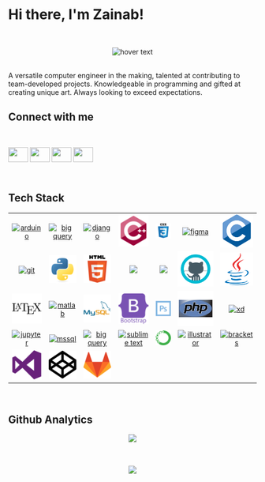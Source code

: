   # Hi there, I'm Zainab!
<br />
<p align="center">
  <img src="https://github.com/Zainab-Rizwan/Portfolio/blob/main/image.jpg"  title="hover text">
</p>

<br />
A versatile computer engineer in the making, talented at contributing to team-developed projects. Knowledgeable in programming and gifted at creating unique art. Always looking to exceed expectations.

 
<br />

<h2>Connect with me</h2>
<br />
<p align="left">
<a href="https://www.linkedin.com/in/zainab-rizwan-490132203/" target="blank"><img align="center" src="https://cdn.jsdelivr.net/npm/simple-icons@v3/icons/linkedin.svg" height="30" width="40" /></a>
<a href="https://www.hackerrank.com/zainabriz0027" target="blank"><img align="center" src="https://cdn.jsdelivr.net/npm/simple-icons@v3/icons/hackerrank.svg" height="30" width="40" /></a>
<a href="https://github.com/Zainab-Rizwan" target="blank"><img align="center" src="https://cdn.jsdelivr.net/npm/simple-icons@v3/icons/github.svg" height="30" width="40" /></a>
<a href="zainabriz0027@gmail.com" target="blank"><img align="center" src="https://cdn.jsdelivr.net/npm/simple-icons@3.13.0/icons/gmail.svg" height="30" width="40" /></a>
</p>

<br />

<h2>Tech Stack</h2>

<table width="100">
<tr>
    <td align='center' width="150">
        <a href="https://www.arduino.cc/" target="_blank" rel="noreferrer"> <img src="https://cdn.worldvectorlogo.com/logos/arduino-1.svg" alt="arduino" width="100"</a>
    </td>
  <td align='center'>
         <a href="https://www.apachefriends.org/" target="_blank" rel="noreferrer"> <img src="https://github.com/get-icon/geticon/raw/master/icons/xampp.svg" alt="big query" width="100"</a>
    </td>
      <td align='center' width="150">
      <a href="https://www.djangoproject.com/" target="_blank" rel="noreferrer"> <img src="https://www.djangoproject.com/m/img/logos/django-logo-negative.png" alt="django" width="100"</a>
    </td>
    <td align='center' width="150">
        <a href="https://www.w3schools.com/cpp/" target="_blank" rel="noreferrer"> <img src="https://raw.githubusercontent.com/devicons/devicon/master/icons/cplusplus/cplusplus-original.svg" alt="cplusplus" width="100"</a> 
    </td>
   <td align='center' width="150">
        <a href="https://www.w3schools.com/css/" target="_blank" rel="noreferrer"> <img src="https://raw.githubusercontent.com/devicons/devicon/master/icons/css3/css3-original-wordmark.svg" alt="css3" width="100"</a> 
    </td>
      <td align='center' width="150">
         <a href="https://www.figma.com/" target="_blank" rel="noreferrer"> <img src="https://www.vectorlogo.zone/logos/figma/figma-icon.svg" alt="figma"</a>
    </td>
 <td align='center' width="150">
        <a href="https://www.cprogramming.com/" target="_blank" rel="noreferrer"> <img src="https://raw.githubusercontent.com/devicons/devicon/master/icons/c/c-original.svg" alt="c" width="100"</a>     
    </td> 
</tr>

  
<tr>
    <td align='center'>
        <a href="https://git-scm.com/" target="_blank" rel="noreferrer"> <img src="https://www.vectorlogo.zone/logos/git-scm/git-scm-icon.svg" alt="git" width="100"</a> 
    </td>
   <td align='center'>
        <a href="https://www.python.org" target="_blank" rel="noreferrer"> <img src="https://raw.githubusercontent.com/devicons/devicon/master/icons/python/python-original.svg" alt="python" width="100"/> </a> 
    </td>
    <td align='center'>
        <a href="https://www.w3.org/html/" target="_blank" rel="noreferrer"> <img src="https://raw.githubusercontent.com/devicons/devicon/master/icons/html5/html5-original-wordmark.svg" alt="html5" width="100"</a> 
    </td>
      <td align='center'>
        <img src="https://github.com/bestofjs/bestofjs-webui/blob/master/public/logos/vscode.svg" width="90">
    </td>
    <td align='center'>
        <img src="https://www.vectorlogo.zone/logos/heroku/heroku-ar21.svg" width="100">
    </td>
    <td align='center'>
        <a href="https://github.com/" target="_blank" rel="noreferrer"><img src="https://raw.githubusercontent.com/sachinverma53121/sachinverma53121/master/icons/github.png" alt=github width="90"/></a> 
    </td>
  <td align='center'>
        <a href="https://www.java.com" target="_blank" rel="noreferrer"> <img src="https://raw.githubusercontent.com/devicons/devicon/master/icons/java/java-original.svg" alt="java" width="100"/> </a> 
    </td>
</tr>    
  
  
  <tr>
    <td align='center'>
        <a href="https://www.latex-project.org/" target="_blank" rel="noreferrer"> <img src="https://github.com/devicons/devicon/blob/master/icons/latex/latex-original.svg" alt="latex" width="100"/></a>
    </td>
   <td align='center'>
        <a href="https://www.mathworks.com/" target="_blank" rel="noreferrer"> <img src="https://upload.wikimedia.org/wikipedia/commons/2/21/Matlab_Logo.png" alt="matlab" width="100"> </a> 
    </td>
    <td align='center'>
        <a href="https://www.mysql.com/" target="_blank" rel="noreferrer"> <img src="https://raw.githubusercontent.com/devicons/devicon/master/icons/mysql/mysql-original-wordmark.svg" alt="mysql" width="100"/> </a> 
    </td>
     <td align='center'>
       <a href="https://getbootstrap.com" target="_blank" rel="noreferrer"> <img src="https://raw.githubusercontent.com/devicons/devicon/master/icons/bootstrap/bootstrap-plain-wordmark.svg" alt="bootstrap" width="90"</a> 
    </td>
    <td align='center'>
        <a href="https://www.photoshop.com/en" target="_blank" rel="noreferrer"> <img src="https://raw.githubusercontent.com/devicons/devicon/master/icons/photoshop/photoshop-line.svg" alt="photoshop" width="100"/> </a>
    </td>
    <td align='center'>
        <a href="https://www.php.net" target="_blank" rel="noreferrer"> <img src="https://raw.githubusercontent.com/devicons/devicon/master/icons/php/php-original.svg" alt="php" width="100"/> </a> 
    </td>
  <td align='center'>
        <a href="https://www.adobe.com/products/xd.html" target="_blank" rel="noreferrer"> <img src="https://cdn.worldvectorlogo.com/logos/adobe-xd.svg" alt="xd" width="100"/> </a>
    </td>
</tr>    
  
<tr>
  <td align='center'>
        <a href="https://jupyter.org/" target="_blank" rel="noreferrer"> <img src="https://www.vectorlogo.zone/logos/jupyter/jupyter-icon.svg" alt="jupyter" width="100"/> </a> 
  </td>
  <td align='center' width="150">
        <a href="https://www.microsoft.com/en-us/sql-server" target="_blank" rel="noreferrer"> <img src="https://www.svgrepo.com/show/303229/microsoft-sql-server-logo.svg" alt="mssql" width="100"/> </a> 
    </td>
   <td align='center'>
        <a href="https://bigquery.cloud.google.com/" target="_blank" rel="noreferrer"> <img src="https://www.vectorlogo.zone/logos/google_bigquery/google_bigquery-icon.svg" alt="big query" width="100"</a> 
    </td>
      <td align='center'>
        <a href="https://brackets.io/" target="_blank" rel="noreferrer"> <img src="https://github.com/yurijserrano/Github-Profile-Readme-Logos/blob/master/text%20editors/sublime.svg" alt="sublime text" width="100"</a> 
          </td>
          
   <td align='center'>
        <img src="https://github.com/devicons/devicon/blob/master/icons/anaconda/anaconda-original.svg" width="100">
  </td>
    <td align='center'>
        <a href="https://www.adobe.com/in/products/illustrator.html" target="_blank" rel="noreferrer"> <img src="https://www.vectorlogo.zone/logos/adobe_illustrator/adobe_illustrator-icon.svg" alt="illustrator" width="90" </a> 
    </td>
       <td align='center'>
        <a href="https://brackets.io/" target="_blank" rel="noreferrer"> <img src="https://www.vectorlogo.zone/logos/bracketsio/bracketsio-icon.svg" alt="brackets" width="100"</a> 
          </td>    
</tr> 
  
  <tr>

  <td align='center' width="150">
         <a href="https://visualstudio.microsoft.com/" target="_blank" rel="noreferrer"> <img src="https://github.com/devicons/devicon/blob/master/icons/visualstudio/visualstudio-plain.svg" alt="visual studio" width="100"/></a> 
    </td>
   <td align='center'>
        <a href="https://codepen.io/" target="_blank" rel="noreferrer"> <img src="https://github.com/devicons/devicon/blob/master/icons/codepen/codepen-plain.svg" alt="codepen" width="100"/></a>
    </td>
      <td align='center'>
         <a href="https://about.gitlab.com/" target="_blank" rel="noreferrer"> <img src="https://github.com/devicons/devicon/blob/master/icons/gitlab/gitlab-original.svg" alt="gitlab" width="100"/></a> 
          </td> 
</tr>     
</table>

<br />

<h2>Github Analytics</h2>

<p align="center">
<a href="https://github.com/Zainab-Rizwan"><img height="180em"src="https://github-readme-stats.vercel.app/api?username=Zainab-Rizwan&show_icons=true&theme=graywhite&include_all_commits=true&count_private=true"/></a>
  </p>

<br />
<p align="center">
    <img src="https://activity-graph.herokuapp.com/graph?username=Zainab-Rizwan&count_private=true&hide_border=true&bg_color=0d1117&theme=nord" />
</p>



